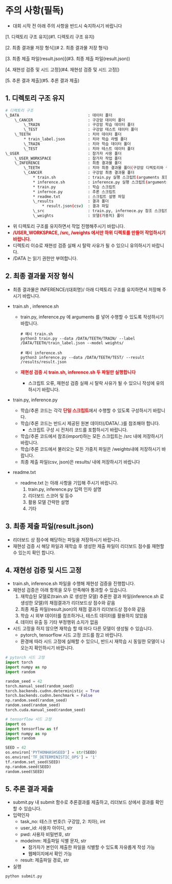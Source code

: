 # 주의 사항(필독)

* 대회 시작 전 아래 주의 사항을 반드시 숙지하시기 바랍니다

[1. 디렉토리 구조 유지](#1. 디렉토리 구조 유지)

[2. 최종 결과물 저장 형식](# 2. 최종 결과물 저장 형식)

[3. 최종 제출 파일(result.json)](#3. 최종 제출 파일(result.json))

[4. 재현성 검증 및 시드 고정](#4. 재현성 검증 및 시드 고정[)

[5.  추론 결과 제출](#5. 추론 결과 제출)

## 1. 디렉토리 구조 유지

```bash
# 디렉토리 구조
\_DATA								: 데이터 폴더
	\_CANCER						: 구강암 데이터 폴더
		\_TRAIN						: 구강암 학습 데이터 폴더
		\_TEST						: 구강암 테스트 데이터 폴더
	\_TEETH							: 치아 데이터 폴더
		* train_label.json			: 치아 학습 라벨 폴더
		\_TRAIN						: 치아 학습 데이터 폴더
		\_TEST						: 치아 테스트 데이터 폴더 
\_USER								: 참가자 사용 폴더
	\_USER_WORKSPACE				: 참가자 작업 폴더
	\_INFERENCE						: 최종 결과물 폴더
		\_TEETH						: 치아 최종 결과물 폴더(구강암 디렉토리와 구조 동일)
		\_CANCER					: 구강암 최종 결과물 폴더
			* train.sh				: train.py 실행 스크립트(arguments 포함)
			* inference.sh			: inference.py 실행 스크립트(arguments 포함)
			* train.py				: 학습 스크립트
			* infernce.py			: 추론 스크립트
			* readme.txt			: 스크립트 설명 파일
			\_results				: 결과 폴더
				* result.json(csv)	: 결과 파일
			\_src					: train.py, infernece.py 참조 스크립트
			\_weights				: 모델(가중치) 폴더
```

* 위 디렉토리 구조를 유지하면서 작업 진행해주시기 바랍니다.
* <span style="color:red">**/USER_WORKSPACE, /src, /weights 에서만 하위 디렉토를 만들어 작업하시기 바랍니다.**</span>
* 디렉토리 이슈로 재현성 검증 실패 시 탈락 사유가 될 수 있으니 유의하시기 바랍니다.
* /DATA 는 읽기 권한만 부여합니다.

## 2. 최종 결과물 저장 형식

* 최종 결과물은 INFERENCE/{대회명}/ 아래 디렉토리 구조를 유지하면서 저장해 주시기 바랍니다.

* train.sh , inference.sh

  * train.py, inference.py 에 arguments 를 넣어 수행할 수 있도록 작성하시기 바랍니다.

    ```shell
    # 예시 train.sh
    python3 train.py --data /DATA/TEETH/TRAIN/ --label /DATA/TEETH/train_label.json --model weights/
    
    # 예시 inference.sh
    python3 inference.py --data /DATA/TEETH/TEST/ --result /results/result.json
    ```

  * <span style="color:red">**재현성 검증 시 train.sh, inference.sh 두 파일만 실행합니다**</span>

    * 스크립트 오류, 재현성 검증 실패 시 탈락 사유가 될 수 있으니 작성에 유의하시기 바랍니다.

* train.py, inference.py

  * 학습/추론 코드는 각각<span style="color:red"> **단일 스크립트**</span>에서 수행할 수 있도록 구성하시기 바랍니다.
  * 학습/추론 코드는 반드시 제공된 원본 데이터(/DATA/..)를 참조해야 합니다. 
    * 스크립트 구성 시 전처리 코드를 포함하시기 바랍니다.
  * 학습/추론 코드에서 참조(import)하는 모든 스크립트는 /src 내에 저장하시기 바랍니다.
  * 학습/추론 코드에서 불러오는 모든 가중치 파일은 /weights내에 저장하시기 바랍니다.
  * 최종 제출 파일(csv, json)은 results/ 내에 저장하시기 바랍니다
  
* readme.txt

  * readme.txt  는 아래 사항을 기입해 주시기 바랍니다.
    1. train.py, inference.py  입력 인자 설명
    2. 리더보드 스코어 및 등수
    3. 활용 모델 간략한 설명
    4. 기타

## 3. 최종 제출 파일(result.json)

* 리더보드 상 점수에 해당하는 파일을 저장하시기 바랍니다.
* 재현성 검증 시 해당 파일과 재학습 후 생성한 제출 파일이 리더보드 점수를 재현할 수 있는지 확인 합니다.

## 4. 재현성 검증 및 시드 고정

* train.sh, inference.sh 파일을 수행해 재현성 검증을 진행합니다.
* 재현성 검증은 아래 항목을 모두 만족해야 통과할 수 있습니다.
  1. 재학습된 모델로(train.sh 로 생성한 모델) 추론한 결과 파일(inference.sh 로 생성한 모델)의 채점결과가 리더보드상 점수와 같음
  2. 최종 제출 파일(result.json)의 채점 결과가 리더보드상 점수와 같음
  3. 학습 시 외부 데이터를 참조하거나, 테스트 데이터를 활용하지 않았음
  4.  데이터 유출 등 기타 부정행위 소지가 없음
* 시드 고정을 하지 않으면 재학습 할 때 마다 다른 모델이 생성될 수 있습니다. 
  * pytorch, tensorflow 시드 고정 코드를 참고 바랍니다.
  * 환경에 따라 시드 고정에 실패할 수 있으니, 반드시 재학습 시 동일한 모델이 나오는지 확인하시기 바랍니다.

```python
# pytorch 시드 고정
import torch
import numpy as np
import random

random_seed = 42
torch.manual_seed(random_seed)
torch.backends.cudnn.deterministic = True
torch.backends.cudnn.benchmark = False
np.random.seed(random_seed)
random.seed(random_seed)
torch.cuda.manual_seed(random_seed)
```

```python
# tensorflow 시드 고정
import os
import tensorflow as tf
import numpy as np
import random

SEED = 42
os.environ['PYTHONHASHSEED'] = str(SEED)
os.environ['TF_DETERMINISTIC_OPS'] = '1'
tf.random.set_seed(SEED)
np.random.seed(SEED)
random.seed(SEED)
```

## 5. 추론 결과 제출

* submit.py  내 submit 함수로 추론결과를 제출하고, 리더보드 상에서 결과를 확인할 수 있습니다.
* 입력인자
  * task_no:  테스크 번호(1: 구강암, 2: 치아), int
  * user_id: 사용자 아이디, str
  * pwd: 사용자 비밀번호, str
  * modelnm:  제출파일 식별 문자, str
    * 참가자가 본인이 제출한 파일을 식별할 수 있도록 자유롭게 작성 가능
    * 웹페이지에서 확인 가능
  * result: 제출파일 경로, str
* 실행

```bash
python submit.py
```